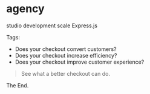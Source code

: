 # agency
studio
development
scale
Express.js

Tags:
- Does your checkout convert customers?
- Does your checkout increase efficiency?
- Does your checkout improve customer experience?
> See what a better checkout can do.

The End.
